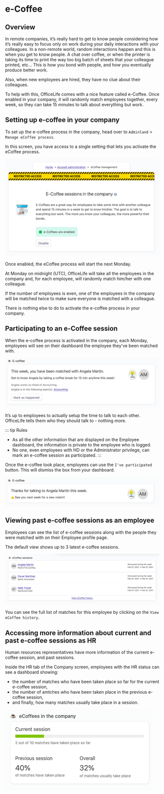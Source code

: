 # e-Coffee

## Overview

In remote companies, it’s really hard to get to know people considering how it’s really easy to focus only on work during your daily interactions with your colleagues. In a non-remote world, random interactions happen and this is when you get to know people. A chat over coffee, or when the printer is taking its time to print the way too big batch of sheets that your colleague printed, etc... This is how you bond with people, and how you eventually produce better work.

Also, when new employees are hired, they have no clue about their colleagues.

To help with this, OfficeLife comes with a nice feature called e-Coffee. Once enabled in your company, it will randomly match employees together, every week, so they can take 15 minutes to talk about everything but work.

## Setting up e-coffee in your company

To set up the e-coffee process in the company, head over to `Adminland` > `Manage eCoffee process`.

In this screen, you have access to a single setting that lets you activate the eCoffee process.

![](./img/e-coffee-administration.png)

Once enabled, the eCoffee process will start the next Monday.

At Monday on midnight (UTC), OfficeLife will take all the employees in the company and, for each employee, will randomly match him/her with one colleague.

If the number of employees is even, one of the employees in the company will be matched twice to make sure everyone is matched with a colleague.

There is nothing else to do to activate the e-coffee process in your company.

## Participating to an e-Coffee session

When the e-coffee process is activated in the company, each Monday, employees will see on their dashboard the employee they've been matched with.

![](./img/e-coffee-dashboard.png)

It’s up to employees to actually setup the time to talk to each other. OfficeLife tells them who they should talk to - nothing more.

::: tip Rules
* As all the other information that are displayed on the Employee dashboard, the information is private to the employee who is logged.
* No one, even employees with HD or the Administrator privilege, can mark an e-coffee session as participated.
:::

Once the e-coffee took place, employees can use the `I've participated` button. This will dismiss the box from your dashboard.

![](./img/e-coffee-dashboard-completed.png)

## Viewing past e-coffee sessions as an employee

Employees can see the list of e-coffee sessions along with the people they were matched with on their Employee profile page.

The default view shows up to 3 latest e-coffee sessions.

![](./img/e-coffee-employee-profile.png)

You can see the full list of matches for this employee by clicking on the `View eCoffee history`.

## Accessing more information about current and past e-coffee sessions as HR

Human resources representatives have more information of the current e-coffee session, and past sessions.

Inside the HR tab of the Company screen, employees with the HR status can see a dashboard showing:

* the number of matches who have been taken place so far for the current e-coffee session,
* the number of amtches who have been taken place in the previous e-coffee session,
* and finally, how many matches usually take place in a session.

![](./img/e-coffee-hr-company.png)
